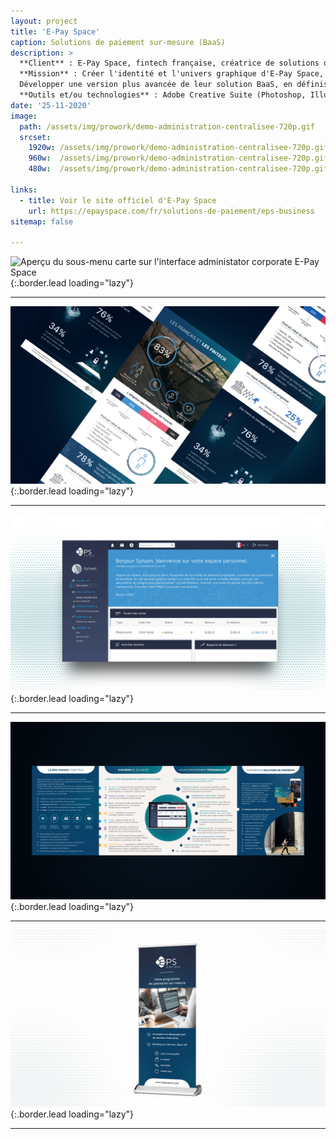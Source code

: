 ```yaml
---
layout: project
title: 'E-Pay Space'
caption: Solutions de paiement sur-mesure (BaaS)
description: >
  **Client** : E-Pay Space, fintech française, créatrice de solutions de paiement sur-mesure, Banking as a Service, et de solutions clé-en-main avec cartes prépayées et e-Wallets.<br/><br/>
  **Mission** : Créer l'identité et l'univers graphique d'E-Pay Space, en produisant les supports de communication (supports imprimés, site web, campagne marketing, posts LinkedIn).<br/><br/>
  Développer une version plus avancée de leur solution BaaS, en définissant une nouvelle expérience utilisateur, en appliquant des méthodes telles que la création de personas, la mise en place d'ateliers de conception et de validation sur les spécificités fonctionnelles de l'interface (Gestion des transactions et commissions, système de recherche filtrée, gestions des cartes de paiements...), en conformité avec les systèmes et réglementations financières.<br/><br/>
  **Outils et/ou technologies** : Adobe Creative Suite (Photoshop, Illustrator, InDesign), outils UX/UI (Sketch, Zeplin, Capian, Invision, Figma), Microsoft Office, HTML/CSS, technologies de développement web, méthodologies UX (personas, wireframing, prototyping).
date: '25-11-2020'
image: 
  path: /assets/img/prowork/demo-administration-centralisee-720p.gif
  srcset: 
    1920w: /assets/img/prowork/demo-administration-centralisee-720p.gif
    960w:  /assets/img/prowork/demo-administration-centralisee-720p.gif
    480w:  /assets/img/prowork/demo-administration-centralisee-720p.gif

links:
  - title: Voir le site officiel d'E-Pay Space
    url: https://epayspace.com/fr/solutions-de-paiement/eps-business
sitemap: false

---
```


![Aperçu du sous-menu carte sur l'interface administator corporate E-Pay Space](/assets/img/prowork/cover-motion-design-demo-e-payspace.gif){:.border.lead loading="lazy"}

---

![Infographie - Les français et les Fintechs](/assets/img/prowork/cover-infographie-e-pay-space.jpg){:.border.lead loading="lazy"}

---

![Marque blanche - Interface cardholder](/assets/img/prowork/cover-marque-blanche-solution-e-pay-space.gif){:.border.lead loading="lazy"}

---

![Paris-Fintech - Roll-up](/assets/img/prowork/cover-print-un-espace-de-solutions-e-pay-space.jpg){:.border.lead loading="lazy"}

---

![Paris-Fintech - RDépliant](/assets/img/prowork/cover-design-roll-up-paris-fintech-e-pay-space.jpg){:.border.lead loading="lazy"}

---